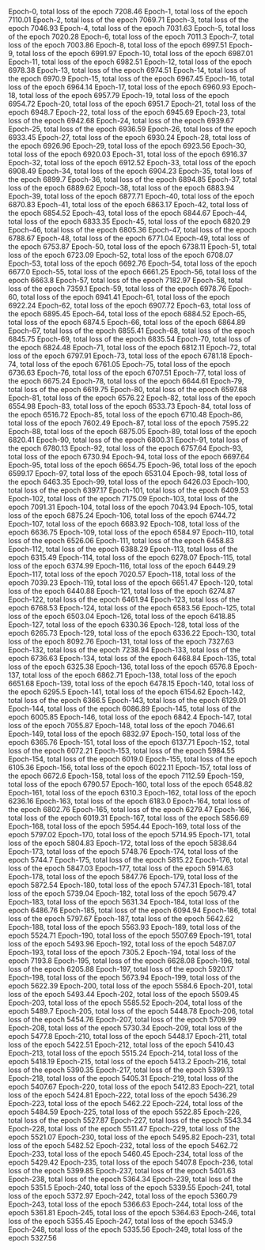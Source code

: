 Epoch-0, total loss of the epoch 7208.46
Epoch-1, total loss of the epoch 7110.01
Epoch-2, total loss of the epoch 7069.71
Epoch-3, total loss of the epoch 7046.93
Epoch-4, total loss of the epoch 7031.63
Epoch-5, total loss of the epoch 7020.28
Epoch-6, total loss of the epoch 7011.3
Epoch-7, total loss of the epoch 7003.86
Epoch-8, total loss of the epoch 6997.51
Epoch-9, total loss of the epoch 6991.97
Epoch-10, total loss of the epoch 6987.01
Epoch-11, total loss of the epoch 6982.51
Epoch-12, total loss of the epoch 6978.38
Epoch-13, total loss of the epoch 6974.51
Epoch-14, total loss of the epoch 6970.9
Epoch-15, total loss of the epoch 6967.45
Epoch-16, total loss of the epoch 6964.14
Epoch-17, total loss of the epoch 6960.93
Epoch-18, total loss of the epoch 6957.79
Epoch-19, total loss of the epoch 6954.72
Epoch-20, total loss of the epoch 6951.7
Epoch-21, total loss of the epoch 6948.7
Epoch-22, total loss of the epoch 6945.69
Epoch-23, total loss of the epoch 6942.68
Epoch-24, total loss of the epoch 6939.67
Epoch-25, total loss of the epoch 6936.59
Epoch-26, total loss of the epoch 6933.45
Epoch-27, total loss of the epoch 6930.24
Epoch-28, total loss of the epoch 6926.96
Epoch-29, total loss of the epoch 6923.56
Epoch-30, total loss of the epoch 6920.03
Epoch-31, total loss of the epoch 6916.37
Epoch-32, total loss of the epoch 6912.52
Epoch-33, total loss of the epoch 6908.49
Epoch-34, total loss of the epoch 6904.23
Epoch-35, total loss of the epoch 6899.7
Epoch-36, total loss of the epoch 6894.85
Epoch-37, total loss of the epoch 6889.62
Epoch-38, total loss of the epoch 6883.94
Epoch-39, total loss of the epoch 6877.71
Epoch-40, total loss of the epoch 6870.83
Epoch-41, total loss of the epoch 6863.17
Epoch-42, total loss of the epoch 6854.52
Epoch-43, total loss of the epoch 6844.67
Epoch-44, total loss of the epoch 6833.35
Epoch-45, total loss of the epoch 6820.29
Epoch-46, total loss of the epoch 6805.36
Epoch-47, total loss of the epoch 6788.67
Epoch-48, total loss of the epoch 6771.04
Epoch-49, total loss of the epoch 6753.87
Epoch-50, total loss of the epoch 6738.11
Epoch-51, total loss of the epoch 6723.09
Epoch-52, total loss of the epoch 6708.07
Epoch-53, total loss of the epoch 6692.76
Epoch-54, total loss of the epoch 6677.0
Epoch-55, total loss of the epoch 6661.25
Epoch-56, total loss of the epoch 6663.8
Epoch-57, total loss of the epoch 7182.97
Epoch-58, total loss of the epoch 7359.1
Epoch-59, total loss of the epoch 6978.76
Epoch-60, total loss of the epoch 6941.41
Epoch-61, total loss of the epoch 6922.24
Epoch-62, total loss of the epoch 6907.72
Epoch-63, total loss of the epoch 6895.45
Epoch-64, total loss of the epoch 6884.52
Epoch-65, total loss of the epoch 6874.5
Epoch-66, total loss of the epoch 6864.89
Epoch-67, total loss of the epoch 6855.41
Epoch-68, total loss of the epoch 6845.75
Epoch-69, total loss of the epoch 6835.54
Epoch-70, total loss of the epoch 6824.48
Epoch-71, total loss of the epoch 6812.11
Epoch-72, total loss of the epoch 6797.91
Epoch-73, total loss of the epoch 6781.18
Epoch-74, total loss of the epoch 6761.05
Epoch-75, total loss of the epoch 6736.63
Epoch-76, total loss of the epoch 6707.51
Epoch-77, total loss of the epoch 6675.24
Epoch-78, total loss of the epoch 6644.61
Epoch-79, total loss of the epoch 6619.75
Epoch-80, total loss of the epoch 6597.68
Epoch-81, total loss of the epoch 6576.22
Epoch-82, total loss of the epoch 6554.98
Epoch-83, total loss of the epoch 6533.73
Epoch-84, total loss of the epoch 6516.72
Epoch-85, total loss of the epoch 6710.48
Epoch-86, total loss of the epoch 7602.49
Epoch-87, total loss of the epoch 7595.22
Epoch-88, total loss of the epoch 6875.05
Epoch-89, total loss of the epoch 6820.41
Epoch-90, total loss of the epoch 6800.31
Epoch-91, total loss of the epoch 6780.13
Epoch-92, total loss of the epoch 6757.64
Epoch-93, total loss of the epoch 6730.94
Epoch-94, total loss of the epoch 6697.64
Epoch-95, total loss of the epoch 6654.75
Epoch-96, total loss of the epoch 6599.17
Epoch-97, total loss of the epoch 6531.04
Epoch-98, total loss of the epoch 6463.35
Epoch-99, total loss of the epoch 6426.03
Epoch-100, total loss of the epoch 6397.17
Epoch-101, total loss of the epoch 6409.53
Epoch-102, total loss of the epoch 7175.09
Epoch-103, total loss of the epoch 7091.31
Epoch-104, total loss of the epoch 7043.94
Epoch-105, total loss of the epoch 6875.24
Epoch-106, total loss of the epoch 6744.72
Epoch-107, total loss of the epoch 6683.92
Epoch-108, total loss of the epoch 6636.75
Epoch-109, total loss of the epoch 6584.97
Epoch-110, total loss of the epoch 6526.06
Epoch-111, total loss of the epoch 6458.83
Epoch-112, total loss of the epoch 6388.29
Epoch-113, total loss of the epoch 6315.49
Epoch-114, total loss of the epoch 6278.07
Epoch-115, total loss of the epoch 6374.99
Epoch-116, total loss of the epoch 6449.29
Epoch-117, total loss of the epoch 7020.57
Epoch-118, total loss of the epoch 7039.23
Epoch-119, total loss of the epoch 6651.47
Epoch-120, total loss of the epoch 6440.88
Epoch-121, total loss of the epoch 6274.87
Epoch-122, total loss of the epoch 6461.94
Epoch-123, total loss of the epoch 6768.53
Epoch-124, total loss of the epoch 6583.56
Epoch-125, total loss of the epoch 6503.04
Epoch-126, total loss of the epoch 6418.85
Epoch-127, total loss of the epoch 6330.36
Epoch-128, total loss of the epoch 6265.73
Epoch-129, total loss of the epoch 6336.22
Epoch-130, total loss of the epoch 8092.76
Epoch-131, total loss of the epoch 7327.63
Epoch-132, total loss of the epoch 7238.94
Epoch-133, total loss of the epoch 6736.63
Epoch-134, total loss of the epoch 6468.84
Epoch-135, total loss of the epoch 6325.38
Epoch-136, total loss of the epoch 6576.8
Epoch-137, total loss of the epoch 6862.71
Epoch-138, total loss of the epoch 6651.68
Epoch-139, total loss of the epoch 6478.15
Epoch-140, total loss of the epoch 6295.5
Epoch-141, total loss of the epoch 6154.62
Epoch-142, total loss of the epoch 6366.5
Epoch-143, total loss of the epoch 6129.01
Epoch-144, total loss of the epoch 6086.89
Epoch-145, total loss of the epoch 6005.85
Epoch-146, total loss of the epoch 6842.4
Epoch-147, total loss of the epoch 7055.87
Epoch-148, total loss of the epoch 7046.61
Epoch-149, total loss of the epoch 6832.97
Epoch-150, total loss of the epoch 6365.76
Epoch-151, total loss of the epoch 6137.71
Epoch-152, total loss of the epoch 6072.21
Epoch-153, total loss of the epoch 5984.55
Epoch-154, total loss of the epoch 6019.0
Epoch-155, total loss of the epoch 6105.36
Epoch-156, total loss of the epoch 6022.11
Epoch-157, total loss of the epoch 6672.6
Epoch-158, total loss of the epoch 7112.59
Epoch-159, total loss of the epoch 6790.57
Epoch-160, total loss of the epoch 6548.82
Epoch-161, total loss of the epoch 6310.3
Epoch-162, total loss of the epoch 6236.16
Epoch-163, total loss of the epoch 6183.0
Epoch-164, total loss of the epoch 6802.76
Epoch-165, total loss of the epoch 6279.47
Epoch-166, total loss of the epoch 6019.31
Epoch-167, total loss of the epoch 5856.69
Epoch-168, total loss of the epoch 5954.44
Epoch-169, total loss of the epoch 5797.02
Epoch-170, total loss of the epoch 5714.95
Epoch-171, total loss of the epoch 5804.83
Epoch-172, total loss of the epoch 5838.64
Epoch-173, total loss of the epoch 5748.76
Epoch-174, total loss of the epoch 5744.7
Epoch-175, total loss of the epoch 5815.22
Epoch-176, total loss of the epoch 5847.03
Epoch-177, total loss of the epoch 5914.63
Epoch-178, total loss of the epoch 5847.76
Epoch-179, total loss of the epoch 5872.54
Epoch-180, total loss of the epoch 5747.31
Epoch-181, total loss of the epoch 5739.04
Epoch-182, total loss of the epoch 5679.47
Epoch-183, total loss of the epoch 5631.34
Epoch-184, total loss of the epoch 6486.76
Epoch-185, total loss of the epoch 6094.94
Epoch-186, total loss of the epoch 5797.67
Epoch-187, total loss of the epoch 5642.62
Epoch-188, total loss of the epoch 5563.93
Epoch-189, total loss of the epoch 5524.71
Epoch-190, total loss of the epoch 5507.69
Epoch-191, total loss of the epoch 5493.96
Epoch-192, total loss of the epoch 5487.07
Epoch-193, total loss of the epoch 7305.2
Epoch-194, total loss of the epoch 7193.8
Epoch-195, total loss of the epoch 6628.08
Epoch-196, total loss of the epoch 6205.88
Epoch-197, total loss of the epoch 5920.17
Epoch-198, total loss of the epoch 5673.94
Epoch-199, total loss of the epoch 5622.39
Epoch-200, total loss of the epoch 5584.6
Epoch-201, total loss of the epoch 5493.44
Epoch-202, total loss of the epoch 5509.45
Epoch-203, total loss of the epoch 5585.52
Epoch-204, total loss of the epoch 5489.7
Epoch-205, total loss of the epoch 5448.78
Epoch-206, total loss of the epoch 5454.76
Epoch-207, total loss of the epoch 5709.99
Epoch-208, total loss of the epoch 5730.34
Epoch-209, total loss of the epoch 5477.8
Epoch-210, total loss of the epoch 5448.17
Epoch-211, total loss of the epoch 5422.51
Epoch-212, total loss of the epoch 5410.43
Epoch-213, total loss of the epoch 5515.24
Epoch-214, total loss of the epoch 5418.19
Epoch-215, total loss of the epoch 5413.2
Epoch-216, total loss of the epoch 5390.35
Epoch-217, total loss of the epoch 5399.13
Epoch-218, total loss of the epoch 5405.31
Epoch-219, total loss of the epoch 5407.67
Epoch-220, total loss of the epoch 5412.83
Epoch-221, total loss of the epoch 5424.81
Epoch-222, total loss of the epoch 5436.29
Epoch-223, total loss of the epoch 5462.22
Epoch-224, total loss of the epoch 5484.59
Epoch-225, total loss of the epoch 5522.85
Epoch-226, total loss of the epoch 5527.87
Epoch-227, total loss of the epoch 5543.34
Epoch-228, total loss of the epoch 5511.47
Epoch-229, total loss of the epoch 5521.07
Epoch-230, total loss of the epoch 5495.82
Epoch-231, total loss of the epoch 5482.52
Epoch-232, total loss of the epoch 5462.72
Epoch-233, total loss of the epoch 5460.45
Epoch-234, total loss of the epoch 5429.42
Epoch-235, total loss of the epoch 5407.8
Epoch-236, total loss of the epoch 5399.85
Epoch-237, total loss of the epoch 5401.63
Epoch-238, total loss of the epoch 5364.34
Epoch-239, total loss of the epoch 5351.5
Epoch-240, total loss of the epoch 5339.55
Epoch-241, total loss of the epoch 5372.97
Epoch-242, total loss of the epoch 5360.79
Epoch-243, total loss of the epoch 5366.63
Epoch-244, total loss of the epoch 5361.81
Epoch-245, total loss of the epoch 5364.63
Epoch-246, total loss of the epoch 5355.45
Epoch-247, total loss of the epoch 5345.9
Epoch-248, total loss of the epoch 5335.56
Epoch-249, total loss of the epoch 5327.56
